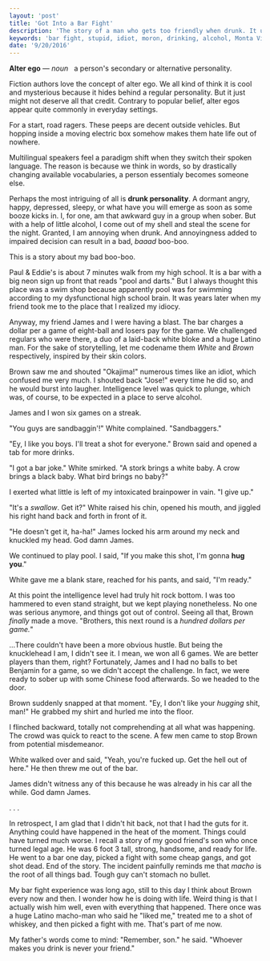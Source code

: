 ```yaml
---
layout: 'post'
title: 'Got Into a Bar Fight'
description: 'The story of a man who gets too friendly when drunk. It usually means that troubles entail.'
keywords: 'bar fight, stupid, idiot, moron, drinking, alcohol, Monta Vista Inn'
date: '9/20/2016'
---
```


**Alter ego** &mdash; *noun* &nbsp; a person's secondary or alternative personality.

Fiction authors love the concept of alter ego. We all kind of think it is cool and mysterious because it hides behind a regular personality. But it just might not deserve all that credit. Contrary to popular belief, alter egos appear quite commonly in everyday settings.

For a start, road ragers. These peeps are decent outside vehicles. But hopping inside a moving electric box somehow makes them hate life out of nowhere.

Multilingual speakers feel a paradigm shift when they switch their spoken language. The reason is because we think in words, so by drastically changing available vocabularies, a person essentialy becomes someone else.

Perhaps the most intriguing of all is **drunk personality**. A dormant angry, happy, depressed, sleepy, or what have you will emerge as soon as some booze kicks in. I, for one, am that awkward guy in a group when sober. But with a help of little alcohol, I come out of my shell and steal the scene for the night. Granted, I am annoying when drunk. And annoyingness added to impaired decision can result in a bad, *baaad* boo-boo.

This is a story about my bad boo-boo.

Paul & Eddie's is about 7 minutes walk from my high school. It is a bar with a big neon sign up front that reads "pool and darts." But I always thought this place was a swim shop because apparently pool was for swimming according to my dysfunctional high school brain. It was years later when my friend took me to the place that I realized my idiocy.

Anyway, my friend James and I were having a blast. The bar charges a dollar per a game of eight-ball and losers pay for the game. We challenged regulars who were there, a duo of a laid-back white bloke and a huge Latino man. For the sake of storytelling, let me codename them *White* and *Brown* respectively, inspired by their skin colors.

Brown saw me and shouted "Okajima!" numerous times like an idiot, which confused me very much. I shouted back "Jose!" every time he did so, and he would burst into laugher. Intelligence level was quick to plunge, which was, of course, to be expected in a place to serve alcohol.

James and I won six games on a streak.

"You guys are sandbaggin'!" White complained. "Sandbaggers."

"Ey, I like you boys. I'll treat a shot for everyone." Brown said and opened a tab for more drinks.

"I got a bar joke." White smirked. "A stork brings a white baby. A crow brings a black baby. What bird brings no baby?"

I exerted what little is left of my intoxicated brainpower in vain. "I give up."

"It's a *swallow*. Get it?" White raised his chin, opened his mouth, and jiggled his right hand back and forth in front of it.

"He doesn't get it, ha-ha!" James locked his arm around my neck and knuckled my head. God damn James.

We continued to play pool. I said, "If you make this shot, I'm gonna **hug you**."

White gave me a blank stare, reached for his pants, and said, "I'm ready."

At this point the intelligence level had truly hit rock bottom. I was too hammered to even stand straight, but we kept playing nonetheless. No one was serious anymore, and things got out of control. Seeing all that, Brown *finally* made a move. "Brothers, this next round is a *hundred dollars per game.*"

...There couldn't have been a more obvious hustle. But being the knucklehead I am, I didn't see it. I mean, we won all 6 games. We are better players than them, right? Fortunately, James and I had no balls to bet Benjamin for a game, so we didn't accept the challenge. In fact, we were ready to sober up with some Chinese food afterwards. So we headed to the door.

Brown suddenly snapped at that moment. "Ey, I don't like your *hugging* shit, man!" He grabbed my shirt and hurled me into the floor.

I flinched backward, totally not comprehending at all what was happening. The crowd was quick to react to the scene. A few men came to stop Brown from potential misdemeanor.

White walked over and said, "Yeah, you're fucked up. Get the hell out of here." He then threw me out of the bar.

James didn't witness any of this because he was already in his car all the while. God damn James.

.
.
.

In retrospect, I am glad that I didn't hit back, not that I had the guts for it. Anything could have happened in the heat of the moment. Things could have turned much worse. I recall a story of my good friend's son who once turned legal age. He was 6 foot 3 tall, strong, handsome, and ready for life. He went to a bar one day, picked a fight with some cheap gangs, and got shot dead. End of the story. The incident painfully reminds me that *macho* is the root of all things bad. Tough guy can't stomach no bullet.

My bar fight experience was long ago, still to this day I think about Brown every now and then. I wonder how he is doing with life. Weird thing is that I actually wish him well, even with everything that happened. There once was a huge Latino macho-man who said he "liked me," treated me to a shot of whiskey, and then picked a fight with me. That's part of me now.

My father's words come to mind: "Remember, son." he said. "Whoever makes you drink is never your friend."